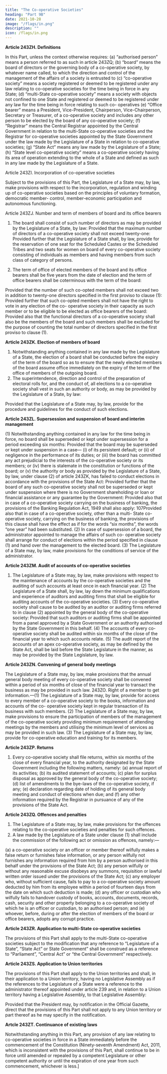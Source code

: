```yaml
---
title: "The Co-operative Societies"
heading: "Part 9B"
date: 2021-10-28
image: "/flags/in.png"
description: ""
icon: /flags/in.png
---
```



**Article 243ZH. Definitions**

In this Part, unless the context otherwise requires:
(a) “authorised person” means a person referred to as such in article 243ZQ;
(b) “board” means the board of directors or the governing body of a co-operative society, by
whatever name called, to which the direction and control of the management of the affairs of a society
is entrusted to
(c) “co-operative society” means a society registered or deemed to be registered under any law
relating to co-operative societies for the time being in force in any State;
(d) “multi-State co-operative society” means a society with objects not confined to one State and
registered or deemed to be registered under any law for the time being in force relating to such co-
operatives
(e) “Office bearer” means a President, Vice-President, Chairperson, Vice-Chairperson, Secretary
or Treasurer, of a co-operative society and includes any other person to be elected by the board of any
co-operative society;
(f) “Registrar” means the Central Registrar appointed by the Central Government in relation to the
multi-State co-operative societies and the Registrar for co-operative societies appointed by the State
Government under the law made by the Legislature of a State in relation to co-operative societies;
(g) “State Act” means any law made by the Legislature of a State;
(h) “State level co-operative society” means a co-operative society having its area of operation extending to the whole of a State and defined as such in any law made by the Legislature of a State.

Article 243ZI. Incorporation of co-operative societies

Subject to the provisions of this Part, the Legislature of a State may, by law, make provisions with respect to the incorporation, regulation and
winding up of co-operative societies based on the principles of voluntary formation, democratic member-
control, member-economic participation and autonomous functioning.

Article 243ZJ. Number and term of members of board and its office bearers

1) The board shall consist of such number of directors as may be provided by the Legislature of a State, by law:
Provided that the maximum number of directors of a co-operative society shall not exceed twenty-one:
Provided further that the Legislature of a State shall, by law, provide for the reservation of one seat for
the Scheduled Castes or the Scheduled Tribes and two seats for women on board of every co-operative
society consisting of individuals as members and having members from such class of category of persons.

2) The term of office of elected members of the board and its office bearers shall be five years from
the date of election and the term of office bearers shall be coterminous with the term of the board:
<!-- 1. Ins. by the Constitution (Ninety-seventh Amendment) Act, 2011, s. 4 (w.e.f. 15-2-2012).
106Provided that the board may fill a casual vacancy on the board by nomination out of the same class of
members in respect of which the casual vacancy has arisen, if the term of office of the board is less than
half of its original term.
(3) The Legislature of a State shall, by law, make provisions for co-option of persons to be members
of the board having experience in the field of banking, management, finance or specialisation in any other
field relating to the objects and activities undertaken by the co-operative society, as members of the board
of such society: -->
Provided that the number of such co-opted members shall not exceed two in addition to twenty-one
directors specified in the first proviso to clause (1):
Provided further that such co-opted members shall not have the right to vote in any election of the co-
operative society in their capacity as such member or to be eligible to be elected as office bearers of the
board:
Provided also that the functional directors of a co-operative society shall also be the members of the
board and such members shall be excluded for the purpose of counting the total number of directors
specified in the first proviso to clause (1).

**Article 243ZK. Election of members of board**

1. Notwithstanding anything contained in any law made by the Legislature of a State, the election of a board shall be conducted before the expiry of the term of the board so as to ensure that the newly elected members of the board assume office immediately on the expiry
of the term of the office of members of the outgoing board.
2. The superintendence, direction and control of the preparation of electoral rolls for, and the conduct of, all elections to a co-operative society shall vest in such an authority or body, as may be provided by the Legislature of a State, by law:

Provided that the Legislature of a State may, by law, provide for the procedure and guidelines for the
conduct of such elections.

**Article 243ZL. Supersession and suspension of board and interim management**

(1) Notwithstanding
anything contained in any law for the time being in force, no board shall be superseded or kept under
supersession for a period exceeding six months:
Provided that the board may be superseded or kept under suspension in a case—
(i) of its persistent default; or
(ii) of negligence in the performance of its duties; or
(iii) the board has committed any act prejudicial to the interests of the co-operative society or its
members; or
(iv) there is stalemate in the constitution or functions of the board; or
(v) the authority or body as provided by the Legislature of a State, by law, under clause (2) of
article 243ZK, has failed to conduct elections in accordance with the provisions of the State Act:
Provided further that the board of any such co-operative society shall not be superseded or kept
under suspension where there is no Government shareholding or loan or financial assistance or any
guarantee by the Government:
Provided also that in case of a co-operative society carrying on the business of banking, the
provisions of the Banking Regulation Act, 1949 shall also apply:
107Provided also that in case of a co-operative society, other than a multi- State co-operative society,
carrying on the business of banking, the provisions of this clause shall have the effect as if for the words
“six months”, the words “one year” had been substituted.
(2) In case of supersession of a board, the administrator appointed to manage the affairs of such co-
operative society shall arrange for conduct of elections within the period specified in clause (1) and hand
over the management to the elected board.
(3) The Legislature of a State may, by law, make provisions for the conditions of service of the
administrator.


**Article 243ZM. Audit of accounts of co-operative societies**

1) The Legislature of a State may, by law, make provisions with respect to the maintenance of accounts by the co-operative societies and the auditing
of such accounts at least once in each financial year.
(2) The Legislature of a State shall, by law, lay down the minimum qualifications and experience of
auditors and auditing firms that shall be eligible for auditing accounts of the co-operative societies.
(3) Every co-operative society shall cause to be audited by an auditor or auditing firms referred to in
clause (2) appointed by the general body of the co-operative society:
Provided that such auditors or auditing firms shall be appointed from a panel approved by a State
Government or an authority authorised by the State Government in this behalf.
(4) The accounts of every co-operative society shall be audited within six months of the close of the
financial year to which such accounts relate.
(5) The audit report of the accounts of an apex co-operative society, as may be defined by the State Act,
shall be laid before the State Legislature in the manner, as may be provided by the State Legislature, by
law.


**Article 243ZN. Convening of general body meetings**

The Legislature of a State may, by law, make provisions that the annual general body meeting of every co-operative society shall be convened within a
period of six months of close of the financial year to transact the business as may be provided in such law.
243ZO. Right of a member to get information.—(1) The Legislature of a State may, by law, provide
for access to every member of a co-operative society to the books, information and accounts of the co-
operative society kept in regular transaction of its business with such members.
(2) The Legislature of a State may, by law, make provisions to ensure the participation of members of
the management of the co-operative society providing minimum requirement of attending meetings by the
members and utilising the minimum level of services as may be provided in such law.
(3) The Legislature of a State may, by law, provide for co-operative education and training for its
members.

**Article 243ZP. Returns**

1. Every co-operative society shall file returns, within six months of the close of every financial year, to the authority designated by the State Government including the following matters, namely:
(a) annual report of its activities;
(b) its audited statement of accounts;
(c) plan for surplus disposal as approved by the general body of the co-operative society;
(d) list of amendments to the bye-laws of the co-operative society, if any;
(e) declaration regarding date of holding of its general body meeting and conduct of elections when
due; and
(f) any other information required by the Registrar in pursuance of any of the provisions of the State
Act.

**Article 243ZQ. Offences and penalties**

1) The Legislature of a State may, by law, make provisions for the offences relating to the co-operative societies and penalties for such offences.
2) A law made by the Legislature of a State under clause (1) shall include the commission of the
following act or omission as offences, namely:—

(a) a co-operative society or an officer or member thereof wilfully makes a false return or furnishes
false information, or any person wilfully not furnishes any information required from him by a person
authorised in this behalf under the provisions of the State Act;
(b) any person wilfully or without any reasonable excuse disobeys any summons, requisition or
lawful written order issued under the provisions of the State Act;
(c) any employer who, without sufficient cause, fails to pay to a co-operative society amount
deducted by him from its employee within a period of fourteen days from the date on which such
deduction is made;
(d) any officer or custodian who wilfully fails to handover custody of books, accounts, documents,
records, cash, security and other property belonging to a co-operative society of which he is an officer
or custodian, to an authorised person; and
(e) whoever, before, during or after the election of members of the board or office bearers, adopts
any corrupt practice.


**Article 243ZR. Application to multi-State co-operative societies**

The provisions of this Part shall apply to the multi-State co-operative societies subject to the modification that any reference to “Legislature of a
State”, “State Act” or State Government” shall be construed as a reference to “Parliament”, “Central Act”
or “the Central Government” respectively.


**Article 243ZS. Application to Union territories**

The provisions of this Part shall apply to the Union territories and shall, in their application to a Union territory, having no Legislative Assembly as if the references to the Legislature of a State were a reference to the administrator thereof appointed under article 239 and, in relation to a Union territory having a Legislative Assembly, to that Legislative Assembly:

Provided that the President may, by notification in the Official Gazette, direct that the provisions of this Part shall not apply to any Union territory or part thereof as he may specify in the notification. 

**Artcle 243ZT. Continuance of existing laws**

Notwithstanding anything in this Part, any provision of any law relating to co-operative societies in force in a State immediately before the commencement of the Constitution (Ninety-seventh Amendment) Act, 2011, which is inconsistent with the provisions of this
Part, shall continue to be in force until amended or repealed by a competent Legislature or other competent
authority or until the expiration of one year from such commencement, whichever is less.]

